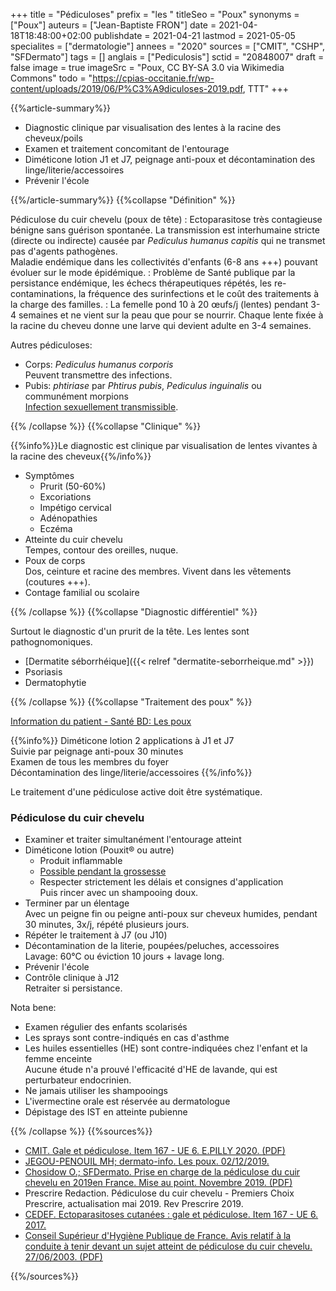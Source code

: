 +++
title = "Pédiculoses"
prefix = "les "
titleSeo = "Poux"
synonyms = ["Poux"]
auteurs = ["Jean-Baptiste FRON"]
date = 2021-04-18T18:48:00+02:00
publishdate = 2021-04-21
lastmod = 2021-05-05
specialites = ["dermatologie"]
annees = "2020"
sources = ["CMIT", "CSHP", "SFDermato"]
tags = []
anglais = ["Pediculosis"]
sctid = "20848007"
draft = false
image = true
imageSrc = "Poux, CC BY-SA 3.0 via Wikimedia Commons"
todo = "https://cpias-occitanie.fr/wp-content/uploads/2019/06/P%C3%A9diculoses-2019.pdf, TTT"
+++

{{%article-summary%}}

- Diagnostic clinique par visualisation des lentes à la racine des cheveux/poils
- Examen et traitement concomitant de l'entourage
- Diméticone lotion J1 et J7, peignage anti-poux et décontamination des linge/literie/accessoires
- Prévenir l'école

{{%/article-summary%}}
{{%collapse "Définition" %}}

Pédiculose du cuir chevelu (poux de tête)
: Ectoparasitose très contagieuse bénigne sans guérison spontanée. La transmission est interhumaine stricte (directe ou indirecte) causée par *Pediculus humanus capitis* qui ne transmet pas d'agents pathogènes.  
Maladie endémique dans les collectivités d'enfants (6-8 ans +++) pouvant évoluer sur le mode épidémique.
: Problème de Santé publique par la persistance endémique, les échecs thérapeutiques répétés, les re-contaminations, la fréquence des surinfections et le coût des traitements à la charge des familles.
: La femelle pond 10 à 20 œufs/j (lentes) pendant 3-4 semaines et ne vient sur la peau que pour se nourrir. Chaque lente fixée à la racine du cheveu donne une larve qui devient adulte en 3-4 semaines.

Autres pédiculoses:

- Corps: *Pediculus humanus corporis*  
Peuvent transmettre des infections.
- Pubis: *phtiriase* par *Phtirus pubis*, *Pediculus inguinalis* ou communément morpions  
[Infection sexuellement transmissible](/tags/ist/).

{{% /collapse %}}
{{%collapse "Clinique" %}}

{{%info%}}Le diagnostic est clinique par visualisation de lentes vivantes à la racine des cheveux{{%/info%}}

- Symptômes
  - Prurit (50-60%)
  - Excoriations
  - Impétigo cervical
  - Adénopathies
  - Eczéma
- Atteinte du cuir chevelu  
Tempes, contour des oreilles, nuque.
- Poux de corps  
Dos, ceinture et racine des membres. Vivent dans les vêtements (coutures +++).
- Contage familial ou scolaire

{{% /collapse %}}
{{%collapse "Diagnostic différentiel" %}}

Surtout le diagnostic d'un prurit de la tête. Les lentes sont pathognomoniques.

- [Dermatite séborrhéique]({{< relref "dermatite-seborrheique.md" >}})
- Psoriasis
- Dermatophytie

{{% /collapse %}}
{{%collapse "Traitement des poux" %}}

[Information du patient - Santé BD: Les poux](https://santebd.org/les-fiches-santebd/docteur-generaliste/je-me-protege-contre-les-poux)

{{%info%}}
Diméticone lotion 2 applications à J1 et J7  
Suivie par peignage anti-poux 30 minutes  
Examen de tous les membres du foyer  
Décontamination des linge/literie/accessoires
{{%/info%}}

Le traitement d'une pédiculose active doit être systématique.

### Pédiculose du cuir chevelu

- Examiner et traiter simultanément l'entourage atteint
- Diméticone lotion (Pouxit® ou autre)
  - Produit inflammable
  - [Possible pendant la grossesse](http://lecrat.fr/articleSearchSaisie.php?recherche=dimeticone)
  - Respecter strictement les délais et consignes d'application  
  Puis rincer avec un shampooing doux.
- Terminer par un élentage  
Avec un peigne fin ou peigne anti-poux sur cheveux humides, pendant 30 minutes, 3x/j, répété plusieurs jours.
- Répéter le traitement à J7 (ou J10)
- Décontamination de la literie, poupées/peluches, accessoires  
Lavage: 60°C ou éviction 10 jours + lavage long.
- Prévenir l'école
- Contrôle clinique à J12  
Retraiter si persistance.

Nota bene:

- Examen régulier des enfants scolarisés
- Les sprays sont contre-indiqués en cas d'asthme
- Les huiles essentielles (HE) sont contre-indiquées chez l'enfant et la femme enceinte  
Aucune étude n'a prouvé l'efficacité d'HE de lavande, qui est perturbateur endocrinien.
- Ne jamais utiliser les shampooings
- L'ivermectine orale est réservée au dermatologue
- Dépistage des IST en atteinte pubienne

{{% /collapse %}}
{{%sources%}}

- [CMIT. Gale et pédiculose. Item 167 - UE 6. E.PILLY 2020. (PDF)](https://www.infectiologie.com/UserFiles/File/formation/ecn-pilly-2020/ecn-2020-ue6-167-nb.pdf)
- [JEGOU-PENOUIL MH; dermato-info. Les poux. 02/12/2019.](https://dermato-info.fr/fr/les-maladies-de-la-peau/les-poux)
- [Chosidow O.; SFDermato. Prise en charge de la pédiculose du cuir chevelu en 2019en France. Mise au point. Novembre 2019. (PDF)](https://www.sfdermato.org/media/pdf/actualite/note-pediculos-sfd-gridist-51283d08cd07c9ac26310a6d2669ff30.pdf)
- Prescrire Redaction. Pédiculose du cuir chevelu - Premiers Choix Prescrire, actualisation mai 2019. Rev Prescrire 2019.
- [CEDEF. Ectoparasitoses cutanées : gale et pédiculose. Item 167 - UE 6. 2017.](https://undf.cedef.org/fr/document/Ectoparasitoses-cutan%C3%A9es_gale-et-p%C3%A9diculose)
- [Conseil Supérieur d'Hygiène Publique de France. Avis relatif à la conduite à tenir devant un sujet atteint de pédiculose du cuir chevelu. 27/06/2003. (PDF)](https://www.hcsp.fr/Explore.cgi/Telecharger?NomFichier=a_mt_270603_pediculose.pdf)

{{%/sources%}}
